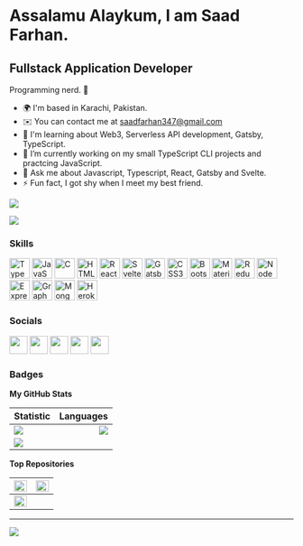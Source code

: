 <h1>Assalamu Alaykum, I am Saad Farhan.</h1>

## Fullstack Application Developer

Programming nerd. 🤪
- 🌍 I'm based in Karachi, Pakistan.
- ✉️ You can contact me at saadfarhan347@gmail.com
- 🧠 I'm learning about Web3, Serverless API development, Gatsby, TypeScript.
- 🔭 I’m currently working on my small TypeScript CLI projects and practcing JavaScript.
- 💬 Ask me about Javascript, Typescript, React, Gatsby and Svelte.
- ⚡ Fun fact, I got shy when I meet my best friend.

<a href="https://www.github.com/codeaye" target="_blank" rel="noreferrer"><img
src="https://img.shields.io/github/followers/SaadFarhanIdress?logo=github&style=for-the-badge&color=0891b2&labelColor=1c1917" /></a>

<a href="https://www.twitter.com/IamSaadFarhan" target="_blank" rel="noreferrer"><img src="https://img.shields.io/twitter/follow/IamSaadFarhan?logo=twitter&style=for-the-badge&color=0891b2&labelColor=1c1917"/></a>
                
### Skills 
                
<p align="left">
<a href="https://www.typescriptlang.org/" target="_blank" rel="noreferrer"><img src="https://raw.githubusercontent.com/danielcranney/readme-generator/main/public/icons/skills/typescript-colored.svg" width="36" height="36" alt="TypeScript" /></a>
<a href="https://developer.mozilla.org/en-US/docs/Web/JavaScript" target="_blank" rel="noreferrer"><img src="https://raw.githubusercontent.com/danielcranney/readme-generator/main/public/icons/skills/javascript-colored.svg" width="36" height="36" alt="JavaScript" /></a>
<a href="https://docs.microsoft.com/en-us/cpp/?view=msvc-170" target="_blank" rel="noreferrer"><img src="https://raw.githubusercontent.com/danielcranney/readme-generator/main/public/icons/skills/c-colored.svg" width="36" height="36" alt="C" /></a>
<a href="https://developer.mozilla.org/en-US/docs/Glossary/HTML5" target="_blank" rel="noreferrer"><img src="https://raw.githubusercontent.com/danielcranney/readme-generator/main/public/icons/skills/html5-colored.svg" width="36" height="36" alt="HTML5" /></a>
<a href="https://reactjs.org/" target="_blank" rel="noreferrer"><img src="https://raw.githubusercontent.com/danielcranney/readme-generator/main/public/icons/skills/react-colored.svg" width="36" height="36" alt="React" /></a>
<a href="https://svelte.dev/" target="_blank" rel="noreferrer"><img src="https://raw.githubusercontent.com/danielcranney/readme-generator/main/public/icons/skills/svelte-colored.svg" width="36" height="36" alt="Svelte" /></a>
<a href="https://www.gatsbyjs.com/" target="_blank" rel="noreferrer"><img src="https://raw.githubusercontent.com/danielcranney/readme-generator/main/public/icons/skills/gatsby-colored.svg" width="36" height="36" alt="Gatsby" /></a>
<a href="https://www.w3.org/TR/CSS/#css" target="_blank" rel="noreferrer"><img src="https://raw.githubusercontent.com/danielcranney/readme-generator/main/public/icons/skills/css3-colored.svg" width="36" height="36" alt="CSS3" /></a>
<a href="https://getbootstrap.com/" target="_blank" rel="noreferrer"><img src="https://raw.githubusercontent.com/danielcranney/readme-generator/main/public/icons/skills/bootstrap-colored.svg" width="36" height="36" alt="Bootstrap" /></a>
<a href="https://mui.com/" target="_blank" rel="noreferrer"><img src="https://raw.githubusercontent.com/danielcranney/readme-generator/main/public/icons/skills/materialui-colored.svg" width="36" height="36" alt="Material UI" /></a>
<a href="https://redux.js.org/" target="_blank" rel="noreferrer"><img src="https://raw.githubusercontent.com/danielcranney/readme-generator/main/public/icons/skills/redux-colored.svg" width="36" height="36" alt="Redux" /></a>
<a href="https://nodejs.org/en/" target="_blank" rel="noreferrer"><img src="https://raw.githubusercontent.com/danielcranney/readme-generator/main/public/icons/skills/nodejs-colored.svg" width="36" height="36" alt="NodeJS" /></a>
<a href="https://expressjs.com/" target="_blank" rel="noreferrer"><img src="https://raw.githubusercontent.com/danielcranney/readme-generator/main/public/icons/skills/express-colored.svg" width="36" height="36" alt="Express" /></a>
<a href="https://graphql.org/" target="_blank" rel="noreferrer"><img src="https://raw.githubusercontent.com/danielcranney/readme-generator/main/public/icons/skills/graphql-colored.svg" width="36" height="36" alt="GraphQL" /></a>
<a href="https://www.mongodb.com/" target="_blank" rel="noreferrer"><img src="https://raw.githubusercontent.com/danielcranney/readme-generator/main/public/icons/skills/mongodb-colored.svg" width="36" height="36" alt="MongoDB" /></a>
<a href="https://www.heroku.com/" target="_blank" rel="noreferrer"><img src="https://raw.githubusercontent.com/danielcranney/readme-generator/main/public/icons/skills/heroku-colored.svg" width="36" height="36" alt="Heroku" /></a>
</p>
                    
### Socials
                  
<p align="left">
<a href="https://discord.com/users/#2758" target="_blank" rel="noreferrer"><img src="https://raw.githubusercontent.com/danielcranney/readme-generator/main/public/icons/socials/discord.svg" width="32" height="32" /></a>
<a href="https://www.facebook.com/https://www.facebook.com/saad.farhan.347/" target="_blank" rel="noreferrer"><img src="https://raw.githubusercontent.com/danielcranney/readme-generator/main/public/icons/socials/facebook.svg" width="32" height="32" /></a>
<a href="https://www.github.com/SaadFarhanIdress" target="_blank" rel="noreferrer"><img src="https://raw.githubusercontent.com/danielcranney/readme-generator/main/public/icons/socials/github.svg" width="32" height="32" /></a>
<a href="http://www.instagram.com/saadfarhan_321" target="_blank" rel="noreferrer"><img src="https://raw.githubusercontent.com/danielcranney/readme-generator/main/public/icons/socials/instagram.svg" width="32" height="32" /></a>
<a href="https://www.twitter.com/IamSaadFarhan" target="_blank" rel="noreferrer"><img src="https://raw.githubusercontent.com/danielcranney/readme-generator/main/public/icons/socials/twitter.svg" width="32" height="32" /></a></p>

### Badges

<b>My GitHub Stats</b>

| Statistic     |  Languages     |
| :---       |           ---: |
| ![](https://github-readme-stats.vercel.app/api?username=SaadFarhanIdress&theme=light&hide_border=true&include_all_commits=true&count_private=true)<br/>     |  ![](https://github-readme-stats.vercel.app/api/top-langs/?username=SaadFarhanIdress&hide_border=true&include_all_commits=true&count_private=true&layout=compact)   |
| ![](https://github-readme-streak-stats.herokuapp.com/?user=SaadFarhanIdress&hide_border=true)<br/>  |      |

<b>Top Repositories</b>

|   <a href="https://github.com/SaadFarhanIdress/selfteachme__js" align="left"><img align="left" width="100%" src="https://github-readme-stats.vercel.app/api/pin/?username=SaadFarhanIdress&repo=selfteachme__js&hide_border=true&locale=en" /></a>   |    <a href="https://github.com/SaadFarhanIdress/shopping-basket-redux-toolkit" align="left"><img align="left" width="100%" src="https://github-readme-stats.vercel.app/api/pin/?username=SaadFarhanIdress&repo=shopping-basket-redux-toolkit&hide_border=true&locale=en" /></a>   |
| :---       |           ---: |
| <a href="https://github.com/SaadFarhanIdress/apollo-server-mongodb-boilerplate" align="left"><img align="left" width="100%" src="https://github-readme-stats.vercel.app/api/pin/?username=SaadFarhanIdress&repo=apollo-server-mongodb-boilerplate&hide_border=true&locale=en" /></a>   |

---
![](https://komarev.com/ghpvc/?username=SaadFarhanIdress)
